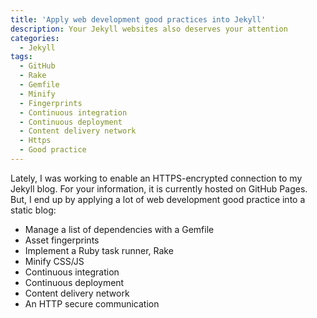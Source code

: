 ```yaml
---
title: 'Apply web development good practices into Jekyll'
description: Your Jekyll websites also deserves your attention
categories:
  - Jekyll
tags:
  - GitHub
  - Rake
  - Gemfile
  - Minify
  - Fingerprints
  - Continuous integration
  - Continuous deployment
  - Content delivery network
  - Https
  - Good practice
---
```

Lately, I was working to enable an HTTPS-encrypted connection to my Jekyll blog. For your information, it is currently hosted on GitHub Pages. But, I end up by applying a lot of web development good practice into a static blog:

* Manage a list of dependencies with a Gemfile
* Asset fingerprints
* Implement a Ruby task runner, Rake
* Minify CSS/JS
* Continuous integration
* Continuous deployment
* Content delivery network
* An HTTP secure communication
